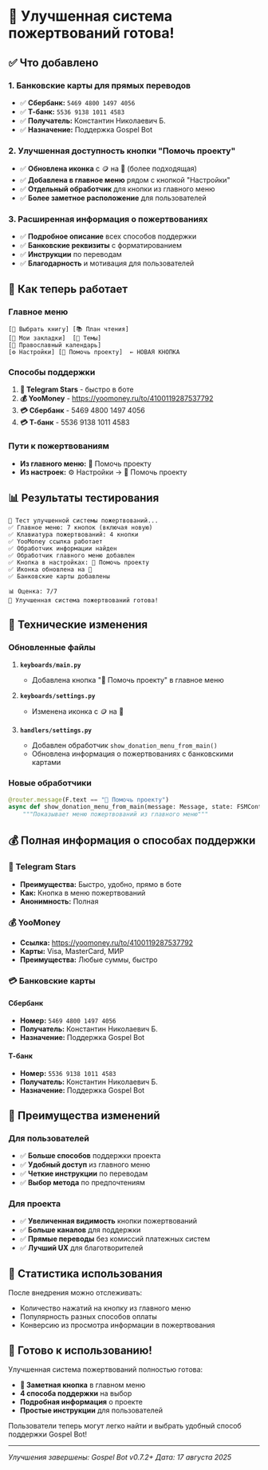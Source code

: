 # 🎉 Улучшенная система пожертвований готова!

## ✅ Что добавлено

### 1. Банковские карты для прямых переводов
- ✅ **Сбербанк:** `5469 4800 1497 4056`
- ✅ **Т-банк:** `5536 9138 1011 4583`
- ✅ **Получатель:** Константин Николаевич Б.
- ✅ **Назначение:** Поддержка Gospel Bot

### 2. Улучшенная доступность кнопки "Помочь проекту"
- ✅ **Обновлена иконка** с 🪙 на 💝 (более подходящая)
- ✅ **Добавлена в главное меню** рядом с кнопкой "Настройки"
- ✅ **Отдельный обработчик** для кнопки из главного меню
- ✅ **Более заметное расположение** для пользователей

### 3. Расширенная информация о пожертвованиях
- ✅ **Подробное описание** всех способов поддержки
- ✅ **Банковские реквизиты** с форматированием
- ✅ **Инструкции** по переводам
- ✅ **Благодарность** и мотивация для пользователей

## 🚀 Как теперь работает

### Главное меню
```
[📖 Выбрать книгу] [📚 План чтения]
[📝 Мои закладки]  [🎯 Темы]
[📅 Православный календарь]
[⚙️ Настройки] [💝 Помочь проекту]  ← НОВАЯ КНОПКА
```

### Способы поддержки
1. **🌟 Telegram Stars** - быстро в боте
2. **💰 YooMoney** - https://yoomoney.ru/to/4100119287537792
3. **💳 Сбербанк** - 5469 4800 1497 4056
4. **💳 Т-банк** - 5536 9138 1011 4583

### Пути к пожертвованиям
- **Из главного меню:** 💝 Помочь проекту
- **Из настроек:** ⚙️ Настройки → 💝 Помочь проекту

## 📊 Результаты тестирования

```
🧪 Тест улучшенной системы пожертвований...
✅ Главное меню: 7 кнопок (включая новую)
✅ Клавиатура пожертвований: 4 кнопки
✅ YooMoney ссылка работает
✅ Обработчик информации найден
✅ Обработчик главного меню добавлен
✅ Кнопка в настройках: 💝 Помочь проекту
✅ Иконка обновлена на 💝
✅ Банковские карты добавлены

📊 Оценка: 7/7
🎉 Улучшенная система пожертвований готова!
```

## 🔧 Технические изменения

### Обновленные файлы
1. **`keyboards/main.py`**
   - Добавлена кнопка "💝 Помочь проекту" в главное меню

2. **`keyboards/settings.py`**
   - Изменена иконка с 🪙 на 💝

3. **`handlers/settings.py`**
   - Добавлен обработчик `show_donation_menu_from_main()`
   - Обновлена информация о пожертвованиях с банковскими картами

### Новые обработчики
```python
@router.message(F.text == "💝 Помочь проекту")
async def show_donation_menu_from_main(message: Message, state: FSMContext):
    """Показывает меню пожертвований из главного меню"""
```

## 💰 Полная информация о способах поддержки

### 🌟 Telegram Stars
- **Преимущества:** Быстро, удобно, прямо в боте
- **Как:** Кнопка в меню пожертвований
- **Анонимность:** Полная

### 💰 YooMoney
- **Ссылка:** https://yoomoney.ru/to/4100119287537792
- **Карты:** Visa, MasterCard, МИР
- **Преимущества:** Любые суммы, быстро

### 💳 Банковские карты

#### Сбербанк
- **Номер:** `5469 4800 1497 4056`
- **Получатель:** Константин Николаевич Б.
- **Назначение:** Поддержка Gospel Bot

#### Т-банк
- **Номер:** `5536 9138 1011 4583`
- **Получатель:** Константин Николаевич Б.
- **Назначение:** Поддержка Gospel Bot

## 🎯 Преимущества изменений

### Для пользователей
- ✅ **Больше способов** поддержки проекта
- ✅ **Удобный доступ** из главного меню
- ✅ **Четкие инструкции** по переводам
- ✅ **Выбор метода** по предпочтениям

### Для проекта
- ✅ **Увеличенная видимость** кнопки пожертвований
- ✅ **Больше каналов** для поддержки
- ✅ **Прямые переводы** без комиссий платежных систем
- ✅ **Лучший UX** для благотворителей

## 🔮 Статистика использования

После внедрения можно отслеживать:
- Количество нажатий на кнопку из главного меню
- Популярность разных способов оплаты
- Конверсию из просмотра информации в пожертвования

## 🎉 Готово к использованию!

Улучшенная система пожертвований полностью готова:

- **💝 Заметная кнопка** в главном меню
- **4 способа поддержки** на выбор
- **Подробная информация** о проекте
- **Простые инструкции** для пользователей

Пользователи теперь могут легко найти и выбрать удобный способ поддержки Gospel Bot!

---

*Улучшения завершены: Gospel Bot v0.7.2+*
*Дата: 17 августа 2025*